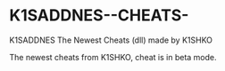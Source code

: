 # K1SADDNES--CHEATS-
K1SADDNES The Newest Cheats (dll) made by K1SHKO 

The newest cheats from K1SHKO, cheat is in beta mode. 
